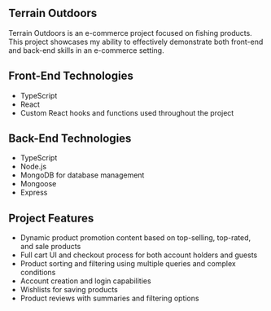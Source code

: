 <h2>Terrain Outdoors</h2>
<p>Terrain Outdoors is an e-commerce project focused on fishing products. This project showcases my ability to effectively demonstrate both front-end and back-end skills in an e-commerce setting.</p>

<h2>Front-End Technologies</h2>
<ul>
  <li>TypeScript</li>
  <li>React</li>
  <li>Custom React hooks and functions used throughout the project</li>
</ul>

<h2>Back-End Technologies</h2>
<ul>
  <li>TypeScript</li>
  <li>Node.js</li>
  <li>MongoDB for database management</li>
  <li>Mongoose</li>
  <li>Express</li>
</ul>

<h2>Project Features</h2>
<ul>
  <li>Dynamic product promotion content based on top-selling, top-rated, and sale products</li>
  <li>Full cart UI and checkout process for both account holders and guests</li>
  <li>Product sorting and filtering using multiple queries and complex conditions</li>
  <li>Account creation and login capabilities</li>
  <li>Wishlists for saving products</li>
  <li>Product reviews with summaries and filtering options</li>
</ul>
